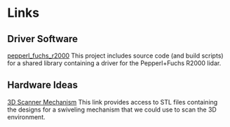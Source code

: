 # Links

## Driver Software

[pepperl_fuchs_r2000](http://wiki.ros.org/pepperl_fuchs_r2000)
This project includes source code (and build scripts) for a shared library
containing a driver for the Pepperl+Fuchs R2000 lidar.

## Hardware Ideas

[3D Scanner Mechanism](https://www.thingiverse.com/thing:2345304)
This link provides access to STL files containing the designs for a
swiveling mechanism that we could use to scan the 3D environment.
